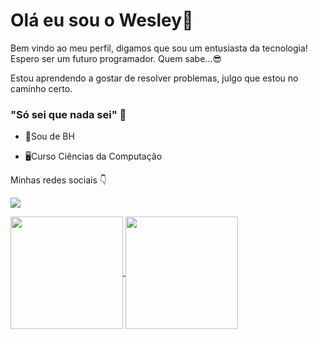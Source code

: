 


# Olá eu sou o Wesley👋

Bem vindo ao meu perfil, digamos que sou um entusiasta da tecnologia! Espero ser um futuro programador. Quem sabe...😎

Estou aprendendo a gostar de resolver problemas, julgo que estou no caminho certo. 


### "Só sei que nada sei" 🤔

- 📍Sou de BH

- 🖥️Curso Ciências da Computação

Minhas redes sociais 👇

<a href="https://www.instagram.com/wesleyspilar/" target="_blank"><img src="https://img.shields.io/badge/-Instagram-%23E4405F?style=for-the-badge&logo=instagram&logoColor=white" target="_blank">
<div>
<a href="https://github.com/wesley-filipe">
    <img height="180em"   align="center" src="https://github-readme-stats.vercel.app/api?username=wesley-filipe&theme=dark"/>
  <b href="https://github.com/wesley-filipe">
    <img height="180em"   align="center" src="https://github-readme-stats.vercel.app/api/top-langs/?username=wesley-filipe&hide=html&layout= compact&theme=dark"/>
   
  
 <br>
<div  align="center"> 
</div>
 
 


